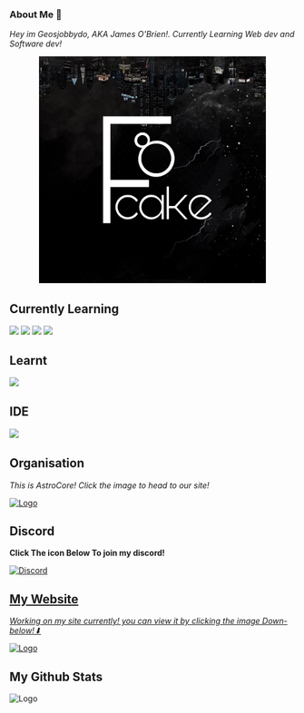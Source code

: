### About Me 📃

*Hey im Geosjobbydo, AKA James O'Brien!. Currently Learning Web dev and Software dev!*
<p style="text-align:center;"><img src="Pictures/image0 (2).png" alt="Logo" style="height: 400px; width:400px;"></p>

## Currently Learning
<p align='left'>
   <img src="https://img.shields.io/badge/css-%231572B6.svg?&style=for-the-badge&logo=css3&logoColor=white">
  <img src="https://img.shields.io/badge/html-%23E34F26.svg?&style=for-the-badge&logo=html5&logoColor=white">
  <img src="https://img.shields.io/badge/javascript%20-%23323330.svg?&style=for-the-badge&logo=javascript&logoColor=%23F7DF1E">
   <img src="https://img.shields.io/badge/C%23-239120?style=for-the-badge&logo=c-sharp&logoColor=white">
</p>
 
## Learnt
<p align='left'>
  <img src="https://img.shields.io/badge/Python-FFD43B?style=for-the-badge&logo=python&logoColor=blue">
</p>

## IDE
 <p align='left'>
  <img src="https://img.shields.io/badge/Visual_Studio_Code-0078D4?style=for-the-badge&logo=visual%20studio%20code&logoColor=white">
 </p>

## Organisation 
*This is AstroCore! Click the image to head to our site!*
<p align='left'>
<a href="https://Astrocore.net"><img src="https://github.com/geosjobby/geosjobby/blob/main/Pictures/Astrocore.png?raw=true" alt="Logo" style="height: 400px; width:400px;">
   </a>
<p/>

## Discord
**Click The icon Below To join my discord!**
<p align='left'>
<a href="https://discord.astrocore.net"><img src="https://img.shields.io/badge/Discord-5865F2?style=for-the-badge&logo=discord&logoColor=white" alt="Discord"><p/>
 
## My Website
 *Working on my site currently! you can view it by clicking the image Down-below!⬇*
 <p align='left'>
<a href="https://geosjobby.xyz"><img src="https://github.com/geosjobby/geosjobby/blob/main/Pictures/SiteBackround.png?raw=true" alt="Logo" style="height: 400px; width:490px;"><p/><a>
    
## My Github Stats
   <p align='left'>
  <img src="https://github-readme-stats.vercel.app/api?username=geosjobby&show_icons=true&count_private=true&theme=prussian" alt="Logo" style="height: 400px; width:490px;">
</p>
